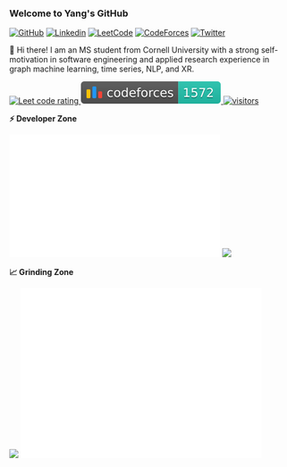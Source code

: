 <!--
**yang-su2000/yang-su2000** is a ✨ _special_ ✨ repository because its `README.md` (this file) appears on your GitHub profile.

Here are some ideas to get you started:

- 🔭 I’m currently working on ...
- 🌱 I’m currently learning ...
- 👯 I’m looking to collaborate on ...
- 🤔 I’m looking for help with ...
- 💬 Ask me about ...
- 📫 How to reach me: ...
- 😄 Pronouns: ...
- ⚡ Fun fact: ...
-->

### Welcome to Yang's GitHub

[![GitHub](https://img.shields.io/badge/-GitHub-2F2F2F?style=flat&logo=github&logoColor=white&link=https://www.github.com/yang-su2000)](https://www.github.com/yang-su2000)
[![Linkedin](https://img.shields.io/badge/-LinkedIn-306EA8?style=flat&logo=Linkedin&logoColor=white&link=https://www.linkedin.com/in/yang-su2000/)](https://www.linkedin.com/in/yang-su2000/) 
[![LeetCode](https://img.shields.io/badge/-LeetCode-5CB85C?style=flat&logo=leetcode&logoColor=white&link=https://leetcode.com/shinever)](https://leetcode.com/shinever)
[![CodeForces](https://img.shields.io/badge/-CodeForces-D9534F?style=flat&logo=codeforces&logoColor=white&link=https://codeforces.com/profile/shinever)](https://codeforces.com/profile/shinever)
[![Twitter](https://img.shields.io/badge/-Twitter-4B9AE5?style=flat&logo=Twitter&logoColor=white&link=https://twitter.com/YangSu2000)](https://twitter.com/YangSu2000)

🔭 Hi there! I am an MS student from Cornell University with a strong self-motivation in software engineering and applied research experience in graph machine learning, time series, NLP, and XR.

<!-- Interned as a software engineer at the Amazon AI lab, I focused on using static and dynamic graph-structured data to improve downstream time-series tasks' performance and stability. I conducted academic research and industrial engineering solutions using knowledge graph embeddings and spatio-temporal graph neural networks to enhance AWS sales prediction results. Throughout the internship, I demonstrated the ability to develop technically sound and reliable software in real-world, large-scale applications. 

Currently, at Cornell Tech, I am interested in the field of natural language reasoning, including logical and factual text generation, the chain of thoughts, and LLM for code (reasoning in a formal system). I also help Prof Sasha Rush with the topic of authorship attribution, which aims to match the correct authorship with a given text by creating unique fingerprints of author-specific linguistic features. 

I love building machine learning software to support and automate various application areas. At the Cornell XR Collabroatory, our team designs ML-guided 3D multimodal creator tools in virtual and augmented reality to track user actions and predict their intents in real-time. The future goal is to accelerate the rendering cost in the game engine and make more user-friendly interaction tools for developers to work on.

Lastly, I have some side interests in competitive programming and always be attracted to new algorithms and coding techniques (check my CF/AC with the handle “shinever”!). During my free time, I enjoy strolling around, listening to music of all forms, reading science fiction, and playing ping-pong! -->


<p align="left">
  <a href="https://leetcode.com/shinever/">
    <img src="https://cp-logo.vercel.app/leetcode/shinever" alt="Leet code rating" />
  </a>
  <a href="https://codeforces.com/profile/shinever">
    <img src="https://raw.githubusercontent.com/yang-su2000/cf-stats/main/output/max_rating.svg" alt="Leet code rating" />
  </a>
  <a href="https://github.com/yang-su2000/">
    <img src="https://komarev.com/ghpvc/?username=yang-su2000" alt="visitors" />
  </a>

</p>

<b>⚡ Developer Zone</b>
<p float="left">
<img height="220em" src="https://raw.githubusercontent.com/yang-su2000/github-stats/master/generated/overview.svg#gh-light-mode-only" /> 
<img height="214em" src="https://github-readme-stats.vercel.app/api/top-langs/?username=yang-su2000&hide=notjupyter%20notebook&exclude_repo=N/A&custom_title=Most%20Used%20Languages&langs_count=4" />
<!-- <img height="220em" src="https://raw.githubusercontent.com/yang-su2000/github-stats/master/generated/languages.svg#gh-light-mode-only"/> -->
</p>

<b>&#128200; Grinding Zone</b>
<p float="left">
<img height="300em" src="https://leetcard.jacoblin.cool/shinever?theme=light&ext=contest" />
<img height="305em" src="https://raw.githubusercontent.com/yang-su2000/cf-stats/main/output/light_card.svg" />
</p>

<!-- ![AtCoder Trophies](https://atcoder-trophies.vercel.app/api/v1/atcoder?username=shinever) -->

<!-- ![GitHub stats](https://github-readme-stats.vercel.app/api?username=yang-su2000&show_icons=true&count_private=true&theme=algolia&custom_title=GitHub%20Stats&include_all_commits=true&hide=issues&hide_title=true&card_width=400)
![Languages](https://github-readme-stats.vercel.app/api/top-langs/?username=yang-su2000&layout=compact&hide=jupyter%20notebook&theme=algolia&custom_title=Top%20Languages&langs_count=4)
![LeetCode stats](https://leetcard.jacoblin.cool/shinever?theme=dark&ext=contest) -->
